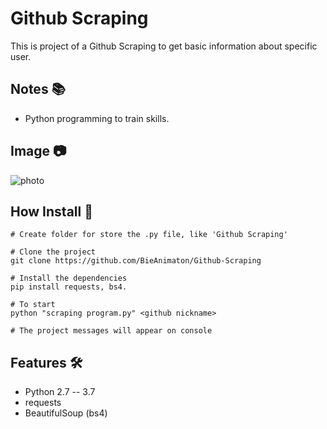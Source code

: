 # Github Scraping

This is project of a Github Scraping to get basic information about specific user.

## Notes :books:
- Python programming to train skills.

## Image :camera:
![photo](https://user-images.githubusercontent.com/52220244/112770333-af450a00-8ffc-11eb-87d5-e8a3e9954858.JPG)

## How Install :bookmark_tabs:
```
# Create folder for store the .py file, like 'Github Scraping'

# Clone the project
git clone https://github.com/BieAnimaton/Github-Scraping

# Install the dependencies
pip install requests, bs4.

# To start
python "scraping program.py" <github nickname>

# The project messages will appear on console
```

## Features :hammer_and_wrench:
- Python 2.7 -- 3.7
- requests
- BeautifulSoup (bs4)